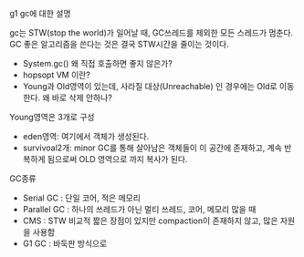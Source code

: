 g1 gc에 대한 설명 



gc는 STW(stop the world)가 일어날 때, GC쓰레드를 제외한 모든 스레드가 멈춘다. GC 좋은 알고리즘을 쓴다는 것은 결국 STW시간을 줄이는 것이다.



-   System.gc() 왜 직접 호출하면 좋지 않은가? 
-   hopsopt VM 이란?
-   Young과 Old영역이 있는데, 사라질 대상(Unreachable) 인 경우에는 Old로 이동한다. 왜 바로 삭제 안하나? 





Young영역은 3개로 구성 

-   eden영역: 여기에서 객체가 생성된다. 
-   survivoal2개: minor GC를 통해 살아남은 객체들이 이 공간에 존재하고, 계속 반복하게 됨으로써 OLD 영역으로 까지 복사가 된다. 



GC종류

-   Serial GC  : 단일 코어, 적은 메모리
-   Parallel  GC : 하나의 쓰레드가 아닌 멀티 쓰레드, 코어, 메모리 많을 때
-   CMS : STW 비교적 짧은 장점이 있지만 compaction이 존재하지 않고, 많은 자원을 사용함 
-   G1 GC : 바둑판 방식으로 
